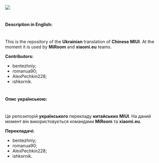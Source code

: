 ![](https://camo.githubusercontent.com/f211c496b82148d536f634f2bfc8be4d89114228/68747470733a2f2f692e696d6775722e636f6d2f7335507343594d2e706e67)
#
**Description in English:**
#

This is the repository of the **Ukrainian**  translation of **Chinese MIUI**. 
At the moment it is used by **MiRoom**  and **xiaomi.eu**  teams.

**Contributors:** 
- bentezhniy;
- romanua90;
- AlexPechkin228;
- ishkornik.

#
**Опис українською:**
#

Це репозиторій **українського**  перекладу **китайських MIUI**.
На даний момент він використовується командами **MiRoom**  та **xiaomi.eu**.

**Перекладачі:**
- bentezhniy;
- romanua90;
- AlexPechkin228;
- ishkornik.




